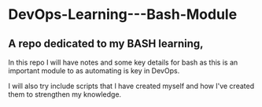 # DevOps-Learning---Bash-Module
A repo dedicated to my BASH learning,
----
In this repo I will have notes and some key details for bash as this is an important module to as automating is key in DevOps.

I will also try include scripts that I have created myself and how I've created them to strengthen my knowledge.



